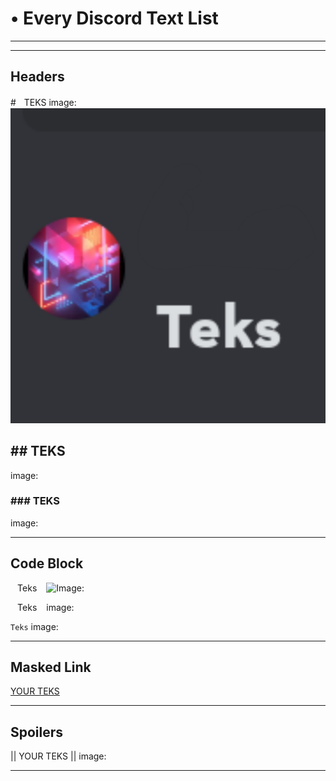 # • Every Discord Text List
-----------------------

-----------------------
## Headers

#ㅤTEKS
image:
![Image](https://github.com/RamaTheDL/DiscordFont/blob/main/Image/20230915_131648.png)

## ## TEKS
image:

### ### TEKS
image:

-----------------------
## Code Block

` ` Teks ` `
![Image:](https://)

`` `` Teks `` `` 
image:

``` Teks ``` 
image:

-----------------------
##  Masked Link

[YOUR TEKS](links)

-----------------------
## Spoilers

|| YOUR TEKS ||
image:

-----------------------
